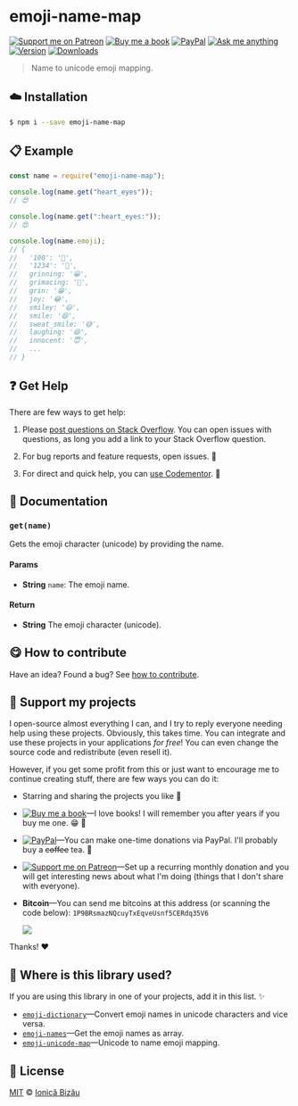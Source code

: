 <!-- Please do not edit this file. Edit the `blah` field in the `package.json` instead. If in doubt, open an issue. -->


# emoji-name-map

 [![Support me on Patreon][badge_patreon]][patreon] [![Buy me a book][badge_amazon]][amazon] [![PayPal][badge_paypal_donate]][paypal-donations] [![Ask me anything](https://img.shields.io/badge/ask%20me-anything-1abc9c.svg)](https://github.com/IonicaBizau/ama) [![Version](https://img.shields.io/npm/v/emoji-name-map.svg)](https://www.npmjs.com/package/emoji-name-map) [![Downloads](https://img.shields.io/npm/dt/emoji-name-map.svg)](https://www.npmjs.com/package/emoji-name-map)

> Name to unicode emoji mapping.

## :cloud: Installation

```sh
$ npm i --save emoji-name-map
```


## :clipboard: Example



```js
const name = require("emoji-name-map");

console.log(name.get("heart_eyes"));
// 😍

console.log(name.get(":heart_eyes:"));
// 😍

console.log(name.emoji);
// {
//   '100': '💯',
//   '1234': '🔢',
//   grinning: '😀',
//   grimacing: '😬',
//   grin: '😁',
//   joy: '😂',
//   smiley: '😃',
//   smile: '😄',
//   sweat_smile: '😅',
//   laughing: '😆',
//   innocent: '😇',
//   ...
// }
```



## :question: Get Help

There are few ways to get help:

 1. Please [post questions on Stack Overflow](https://stackoverflow.com/questions/ask). You can open issues with questions, as long you add a link to your Stack Overflow question.
 2. For bug reports and feature requests, open issues. :bug:

 3. For direct and quick help, you can [use Codementor](https://www.codementor.io/johnnyb). :rocket:



## :memo: Documentation


### `get(name)`
Gets the emoji character (unicode) by providing the name.

#### Params

- **String** `name`: The emoji name.

#### Return
- **String** The emoji character (unicode).



## :yum: How to contribute
Have an idea? Found a bug? See [how to contribute][contributing].


## :sparkling_heart: Support my projects

I open-source almost everything I can, and I try to reply everyone needing help using these projects. Obviously,
this takes time. You can integrate and use these projects in your applications *for free*! You can even change the source code and redistribute (even resell it).

However, if you get some profit from this or just want to encourage me to continue creating stuff, there are few ways you can do it:

 - Starring and sharing the projects you like :rocket:
 - [![Buy me a book][badge_amazon]][amazon]—I love books! I will remember you after years if you buy me one. :grin: :book:
 - [![PayPal][badge_paypal]][paypal-donations]—You can make one-time donations via PayPal. I'll probably buy a ~~coffee~~ tea. :tea:
 - [![Support me on Patreon][badge_patreon]][patreon]—Set up a recurring monthly donation and you will get interesting news about what I'm doing (things that I don't share with everyone).
 - **Bitcoin**—You can send me bitcoins at this address (or scanning the code below): `1P9BRsmazNQcuyTxEqveUsnf5CERdq35V6`

    ![](https://i.imgur.com/z6OQI95.png)

Thanks! :heart:


## :dizzy: Where is this library used?
If you are using this library in one of your projects, add it in this list. :sparkles:


 - [`emoji-dictionary`](https://github.com/IonicaBizau/emoji-dictionary#readme)—Convert emoji names in unicode characters and vice versa.
 - [`emoji-names`](https://github.com/IonicaBizau/emoji-names#readme)—Get the emoji names as array.
 - [`emoji-unicode-map`](https://github.com/IonicaBizau/emoji-unicode-map#readme)—Unicode to name emoji mapping.

## :scroll: License

[MIT][license] © [Ionică Bizău][website]

[badge_patreon]: http://ionicabizau.github.io/badges/patreon.svg
[badge_amazon]: http://ionicabizau.github.io/badges/amazon.svg
[badge_paypal]: http://ionicabizau.github.io/badges/paypal.svg
[badge_paypal_donate]: http://ionicabizau.github.io/badges/paypal_donate.svg
[patreon]: https://www.patreon.com/ionicabizau
[amazon]: http://amzn.eu/hRo9sIZ
[paypal-donations]: https://www.paypal.com/cgi-bin/webscr?cmd=_s-xclick&hosted_button_id=RVXDDLKKLQRJW
[donate-now]: http://i.imgur.com/6cMbHOC.png

[license]: http://showalicense.com/?fullname=Ionic%C4%83%20Biz%C4%83u%20%3Cbizauionica%40gmail.com%3E%20(https%3A%2F%2Fionicabizau.net)&year=2016#license-mit
[website]: https://ionicabizau.net
[contributing]: /CONTRIBUTING.md
[docs]: /DOCUMENTATION.md
